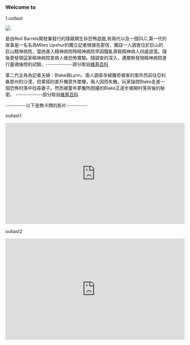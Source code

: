 <h3> Welcome to </h3>


<p>1.outlast</p>
<p><img src="https://upload.wikimedia.org/wikipedia/en/1/1b/Outlast2.png" /></p>
<p>是由Red Barrels開發兼發行的隱蔽類生存恐怖遊戲,有兩代以及一個DLC,第一代的故事是一名名為Miles Upshur的獨立記者根據告密信，獨自一人調查位於巨山的巨山精神病院，當他進入精神病院時精神病院早因騷亂導致精神病人四處遊蕩。隨後更發現這家精神病院拿病人做恐怖實驗。隨調查的深入，邁爾斯發現精神病院進行靈魂操控的試驗。-------------部分取自<a href="https://zh.wikipedia.org/wiki/%E7%B5%95%E5%91%BD%E7%B2%BE%E7%A5%9E%E7%97%85%E9%99%A2">維基百科</a>
  
  第二代主角為記者夫婦：Blake與Lynn，兩人調查孕婦離奇被害的案件而前往亞利桑那州的沙漠，但乘搭的直升機意外墜機，兩人因而失散。玩家操控Blake走進一個恐怖村落中找尋妻子。然而被童年夢魘所困擾的Blake正逐步揭開村落背後的秘密。
  -------------部分取自<a href="https://zh.wikipedia.org/wiki/%E7%B5%95%E5%91%BD%E7%B2%BE%E7%A5%9E%E7%97%85%E9%99%A22">維基百科</a></p>
  <p>----------以下是無卡關的影片----------</p>
  <p>outlast1</p>
  <iframe width="560" height="315" src="https://www.youtube.com/embed/fZgwz3pNQSY" frameborder="0" allow="accelerometer; autoplay; encrypted-media; gyroscope; picture-in-picture" allowfullscreen></iframe>
  <p>outlast2</p>
  <iframe width="560" height="315" src="https://www.youtube.com/embed/JJQwvnwho_w" frameborder="0" allow="accelerometer; autoplay; encrypted-media; gyroscope; picture-in-picture" allowfullscreen></iframe>
